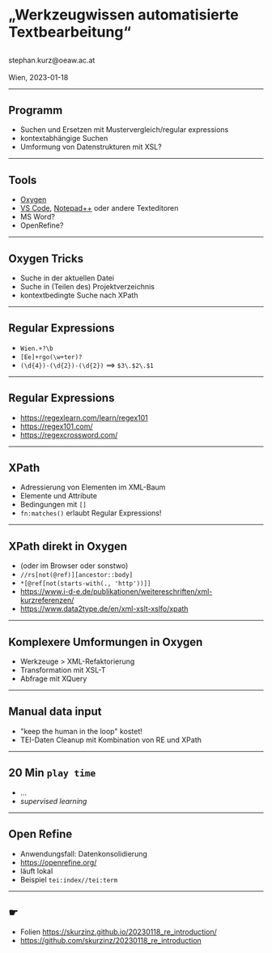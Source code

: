# „Werkzeugwissen automatisierte Textbearbeitung“

## 

<div id="top-right">
</div>

<div id="bottom-left">
stephan.kurz@oeaw.ac.at
</div>

<div id="bottom-right">
<https://skurzinz.github.io/20230118_re_introduction/><br/>
Wien, 2023-01-18
</div>

---

## Programm 

* Suchen und Ersetzen mit Mustervergleich/regular expressions
* kontextabhängige Suchen
* Umformung von Datenstrukturen mit XSL? 

---

## Tools 

* [Oxygen](https://oxygenxml.com)
* [VS Code](https://code.visualstudio.com/), [Notepad++](https://notepad-plus-plus.org/) oder andere Texteditoren
* MS Word? 
* OpenRefine? 

---

## Oxygen Tricks

* Suche in der aktuellen Datei
* Suche in (Teilen des) Projektverzeichnis
* kontextbedingte Suche nach XPath

---

## Regular Expressions

* `Wien.+?\b` 
* `[Ee]+rgo(\w+ter)?`
* `(\d{4})-(\d{2})-(\d{2})` ==> `$3\.$2\.$1`

---

## Regular Expressions

* <https://regexlearn.com/learn/regex101>
* <https://regex101.com/>
* <https://regexcrossword.com/>

---

## XPath 

* Adressierung von Elementen im XML-Baum
* Elemente und Attribute
* Bedingungen mit `[]`
* `fn:matches()` erlaubt Regular Expressions!

---

## XPath direkt in Oxygen

* (oder im Browser oder sonstwo)
* `//rs[not(@ref)][ancestor::body]`
* `*[@ref[not(starts-with(., 'http'))]]`
* <https://www.i-d-e.de/publikationen/weitereschriften/xml-kurzreferenzen/>
* <https://www.data2type.de/en/xml-xslt-xslfo/xpath>

--- 

## Komplexere Umformungen in Oxygen

* Werkzeuge > XML-Refaktorierung
* Transformation mit XSL-T 
* Abfrage mit XQuery

---

## Manual data input 

* "keep the human in the loop" kostet! 
* TEI-Daten Cleanup mit Kombination von RE und XPath

---

## 20 Min `play time`

* …
* *supervised learning*

--- 

## Open Refine

* Anwendungsfall: Datenkonsolidierung
* <https://openrefine.org/>
* läuft lokal
* Beispiel `tei:index//tei:term`

---

## ☛

* Folien https://skurzinz.github.io/20230118_re_introduction/
* <https://github.com/skurzinz/20230118_re_introduction>
